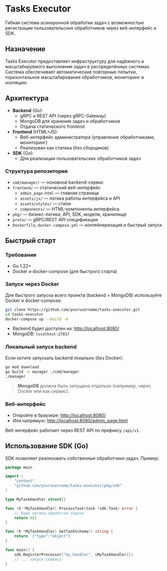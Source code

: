 # Tasks Executor

Гибкая система асинхронной обработки задач с возможностью регистрации пользовательских обработчиков через веб-интерфейс и SDK.

## Назначение

Tasks Executor предоставляет инфраструктуру для надёжного и масштабируемого выполнения задач в распределённых системах. Система обеспечивает автоматические повторные попытки, горизонтальное масштабирование обработчиков, мониторинг и изоляцию.

## Архитектура

- **Backend** (Go):
  - gRPC и REST API (через gRPC-Gateway)
  - MongoDB для хранения задач и обработчиков
  - Отдача статического frontend
- **Frontend** (HTML+JS):
  - Веб-интерфейс администратора (управление обработчиками, мониторинг)
  - Реализован как статика (без сборщиков)
- **SDK** (Go):
  - Для реализации пользовательских обработчиков задач

### Структура репозитория

- `cmd/manager/` — основной backend-сервис
- `frontend/` — статический веб-интерфейс
  - `admin_page.html` — главная страница
  - `assets/js/` — логика работы интерфейса и API
  - `assets/styles/` — стили
  - `components/` — HTML-компоненты интерфейса
- `pkg/` — бизнес-логика, API, SDK, модели, хранилище
- `proto/` — gRPC/REST API спецификации
- `Dockerfile`, `docker-compose.yml` — контейнеризация и быстрый запуск

## Быстрый старт

### Требования
- Go 1.22+
- Docker и docker-compose (для быстрого старта)

### Запуск через Docker

Для быстрого запуска всего проекта (backend + MongoDB) используйте Docker и docker-compose:

```bash
git clone https://github.com/yourusername/tasks-executor.git
cd tasks-executor
docker-compose up --build -d
```

- Backend будет доступен на: [http://localhost:8080/](http://localhost:8080/)
- MongoDB: `localhost:27017`

### Локальный запуск backend

Если хотите запускать backend локально (без Docker):

```bash
go mod download
go build -o manager ./cmd/manager
./manager
```

> **MongoDB** должна быть запущена отдельно (например, через Docker или как сервис).

### Веб-интерфейс

- Откройте в браузере: [http://localhost:8080/](http://localhost:8080/)
- Или напрямую: [http://localhost:8080/admin_page.html](http://localhost:8080/admin_page.html)

Веб-интерфейс работает через REST API по префиксу `/api/v1`.

## Использование SDK (Go)

SDK позволяет реализовать собственные обработчики задач. Пример:

```go
package main

import (
    "context"
    "github.com/yourusername/tasks-executor/pkg/sdk"
)

type MyTaskHandler struct{}

func (h *MyTaskHandler) ProcessTask(task *sdk.Task) error {
    // Ваша логика обработки задачи
    return nil
}

func (h *MyTaskHandler) GetTaskSchema() string {
    return `{"type":"object"}`
}

func main() {
    sdk.RegisterProcessor("my_handler", &MyTaskHandler{})
    // ... запуск сервиса
}
```

